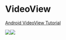 # VideoView

<a href="https://www.11zon.com/android/android_videoview.php">Android VideoView Tutorial</a>

<img src="https://www.11zon.com/images/android/videoview/11zon_videoview1.png" /><img src="https://www.11zon.com/images/android/videoview/11zon_videoview2.png" />

